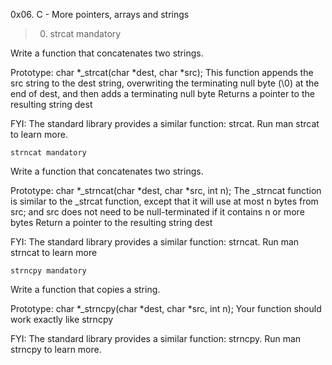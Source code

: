 0x06. C - More pointers, arrays and strings

> 0. strcat mandatory

Write a function that concatenates two strings.

Prototype: char *_strcat(char *dest, char *src);
This function appends the src string to the dest string, overwriting the terminating null byte (\0) at the end of dest, and then adds a terminating null byte
Returns a pointer to the resulting string dest

FYI: The standard library provides a similar function: strcat. Run man strcat to learn more.

    strncat mandatory

Write a function that concatenates two strings.

Prototype: char *_strncat(char *dest, char *src, int n);
The _strncat function is similar to the _strcat function, except that
    it will use at most n bytes from src; and
    src does not need to be null-terminated if it contains n or more bytes
Return a pointer to the resulting string dest

FYI: The standard library provides a similar function: strncat. Run man strncat to learn more

    strncpy mandatory

Write a function that copies a string.

Prototype: char *_strncpy(char *dest, char *src, int n);
Your function should work exactly like strncpy

FYI: The standard library provides a similar function: strncpy. Run man strncpy to learn more.
